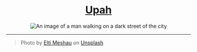 <h1 align="center"><a href="//nikahmadz.github.io/upah">Upah</a></h1>
<div align="center"><img src="https://images.unsplash.com/photo-1489846986031-7cea03ab8fd0?ixlib=rb-1.2.1&ixid=MnwxMjA3fDB8MHxwaG90by1wYWdlfHx8fGVufDB8fHx8&auto=format&fit=crop&w=873&q=80" alt="An image of a man walking on a dark street of the city" /></div>

***

> Photo by [Elti Meshau][eltimeshau] on [Unsplash][unsplash]

[eltimeshau]: https://unsplash.com/@eltimeshau?utm_source=unsplash&utm_medium=referral&utm_content=creditCopyText
[unsplash]: https://unsplash.com/s/photos/dark-alley?utm_source=unsplash&utm_medium=referral&utm_content=creditCopyText

